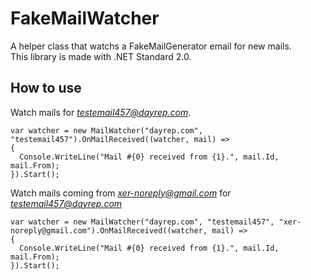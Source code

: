 # FakeMailWatcher
A helper class that watchs a FakeMailGenerator email for new mails.<br />
This library is made with .NET Standard 2.0.

## How to use

Watch mails for *testemail457@dayrep.com*.
```
var watcher = new MailWatcher("dayrep.com", "testemail457").OnMailReceived((watcher, mail) => 
{
  Console.WriteLine("Mail #{0} received from {1}.", mail.Id, mail.From);
}).Start();
```

Watch mails coming from *xer-noreply@gmail.com* for *testemail457@dayrep.com*
```
var watcher = new MailWatcher("dayrep.com", "testemail457", "xer-noreply@gmail.com").OnMailReceived((watcher, mail) => 
{
  Console.WriteLine("Mail #{0} received from {1}.", mail.Id, mail.From);
}).Start();
```
